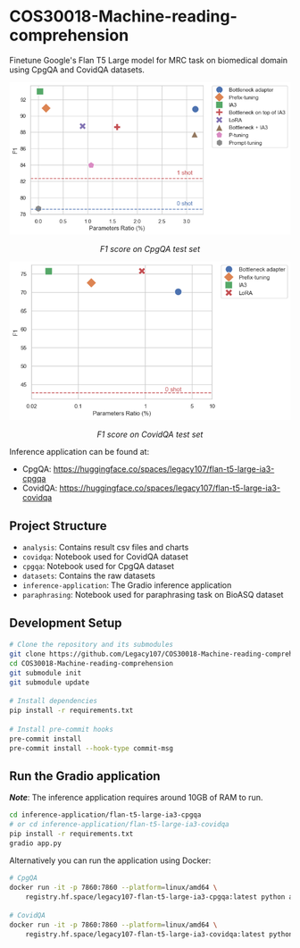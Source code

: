 # COS30018-Machine-reading-comprehension
Finetune Google's Flan T5 Large model for MRC task on biomedical domain using CpgQA and CovidQA datasets.

<div align="center">
    <img src="./analysis/cpgqa/figs/f1.png" alt="F1 score on CpgQA test set">
    <p><em>F1 score on CpgQA test set</em></p>
</div>

<div align="center">
    <img src="./analysis/covidqa/figs/f1.png" alt="F1 score on CpgQA test set">
    <p><em>F1 score on CovidQA test set</em></p>
</div>

Inference application can be found at:
- CpgQA: https://huggingface.co/spaces/legacy107/flan-t5-large-ia3-cpgqa
- CovidQA: https://huggingface.co/spaces/legacy107/flan-t5-large-ia3-covidqa

## Project Structure
- `analysis`: Contains result csv files and charts
- `covidqa`: Notebook used for CovidQA dataset
- `cpgqa`: Notebook used for CpgQA dataset
- `datasets`: Contains the raw datasets
- `inference-application`: The Gradio inference application
- `paraphrasing`: Notebook used for paraphrasing task on BioASQ dataset

## Development Setup
```bash
# Clone the repository and its submodules
git clone https://github.com/Legacy107/COS30018-Machine-reading-comprehension.git
cd COS30018-Machine-reading-comprehension
git submodule init
git submodule update

# Install dependencies
pip install -r requirements.txt

# Install pre-commit hooks
pre-commit install
pre-commit install --hook-type commit-msg
```

## Run the Gradio application
***Note***: The inference application requires around 10GB of RAM to run.
```bash
cd inference-application/flan-t5-large-ia3-cpgqa
# or cd inference-application/flan-t5-large-ia3-covidqa
pip install -r requirements.txt
gradio app.py
```

Alternatively you can run the application using Docker:
```bash
# CpgQA
docker run -it -p 7860:7860 --platform=linux/amd64 \
	registry.hf.space/legacy107-flan-t5-large-ia3-cpgqa:latest python app.py

# CovidQA
docker run -it -p 7860:7860 --platform=linux/amd64 \
	registry.hf.space/legacy107-flan-t5-large-ia3-covidqa:latest python app.py
```
